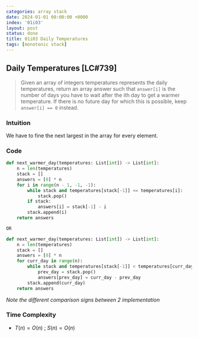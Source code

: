```yaml
---
categories: array stack
date: 2024-01-01 00:00:00 +0000
index: '01i03'
layout: post
status: done
title: 01i03 Daily Temperatures
tags: [monotonic stack]
---
```


## Daily Temperatures [LC#739]

> Given an array of integers temperatures represents the daily temperatures, return an array answer such that `answer[i]` is the number of days you have to wait after the ith day to get a warmer temperature. If there is no future day for which this is possible, keep `answer[i] == 0` instead.

### Intuition
We have to fine the next largest in the array for every element.


### Code

```python
def next_warmer_day(temperatures: List[int]) -> List[int]:
    n = len(temperatures)
    stack = []
    answers = [0] * n
    for i in range(n - 1, -1, -1):
        while stack and temperatures[stack[-1]] <= temperatures[i]:
            stack.pop()
        if stack:
            answers[i] = stack[-1] - i
        stack.append(i)
    return answers

OR

def next_warmer_day(temperatures: List[int]) -> List[int]:
    n = len(temperatures)
    stack = []
    answers = [0] * n
    for curr_day in range(n):
        while stack and temperatures[stack[-1]] < temperatures[curr_day]:
            prev_day = stack.pop()
            answers[prev_day] = curr_day - prev_day
        stack.append(curr_day)
    return answers
```
_Note the different comparison signs between 2 implementation_

### Time Complexity
- $T(n) = O(n)$ ; $S(n) = O(n)$